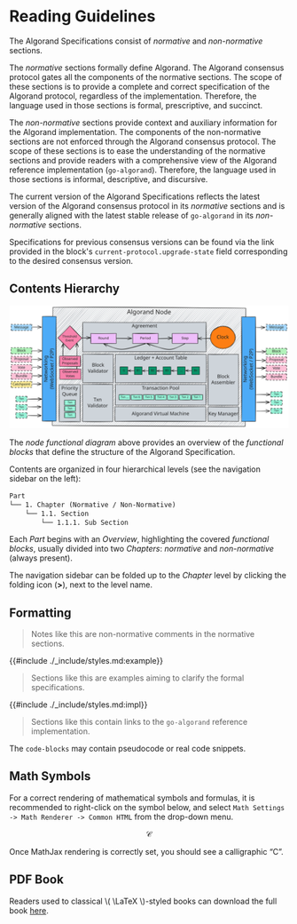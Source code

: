 # Reading Guidelines

The Algorand Specifications consist of _normative_ and _non-normative_ sections.

The _normative_ sections formally define Algorand. The Algorand consensus protocol
gates all the components of the normative sections. The scope of these sections
is to provide a complete and correct specification of the Algorand protocol, regardless
of the implementation. Therefore, the language used in those sections is formal,
prescriptive, and succinct.

The _non-normative_ sections provide context and auxiliary information for the Algorand
implementation. The components of the non-normative sections are not enforced through
the Algorand consensus protocol. The scope of these sections is to ease the understanding
of the normative sections and provide readers with a comprehensive view of the Algorand
reference implementation (`go-algorand`). Therefore, the language used in those
sections is informal, descriptive, and discursive.

The current version of the Algorand Specifications reflects the latest version of
the Algorand consensus protocol in its _normative_ sections and is generally aligned
with the latest stable release of `go-algorand` in its _non-normative_ sections.

Specifications for previous consensus versions can be found via the link provided
in the block's `current-protocol.upgrade-state` field corresponding to the desired
consensus version.

## Contents Hierarchy

![Node](./_images/node.svg "Node Functional Diagram")

The _node functional diagram_ above provides an overview of the _functional blocks_
that define the structure of the Algorand Specification.

Contents are organized in four hierarchical levels (see the navigation sidebar on
the left):

```text
Part
└── 1. Chapter (Normative / Non-Normative)
    └── 1.1. Section
        └── 1.1.1. Sub Section
```

Each _Part_ begins with an _Overview_, highlighting the covered _functional blocks_,
usually divided into two _Chapters_: _normative_ and _non-normative_ (always present).

The navigation sidebar can be folded up to the _Chapter_ level by clicking the folding
icon (**>**), next to the level name.

## Formatting

> Notes like this are non-normative comments in the normative sections.

{{#include ./_include/styles.md:example}}
> Sections like this are examples aiming to clarify the formal specifications.

{{#include ./_include/styles.md:impl}}
> Sections like this contain links to the `go-algorand` reference implementation.

The `code-blocks` may contain pseudocode or real code snippets.

## Math Symbols

For a correct rendering of mathematical symbols and formulas, it is recommended to
right-click on the symbol below, and select `Math Settings -> Math Renderer -> Common HTML`
from the drop-down menu.

$$
\mathcal{C}
$$

Once MathJax rendering is correctly set, you should see a calligraphic “C”.

## PDF Book

Readers used to classical \\( \LaTeX \\)-styled books can download the full book
[here](#todo).